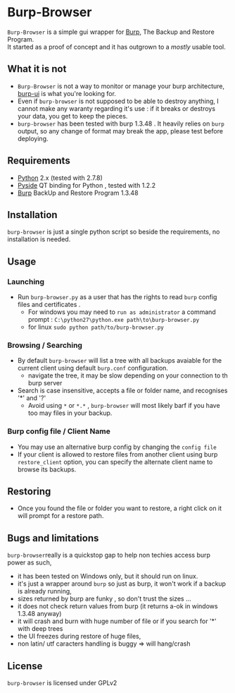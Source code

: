 Burp-Browser
============
`Burp-Browser` is  a simple gui wrapper for [Burp](http://burp.grke.org/), The Backup and Restore Program.  
It started as a proof of concept and it has outgrown to a *mostly* usable tool.  

What it is not
--------------
  * `Burp-Browser` is not a way to monitor or manage your burp architecture, [burp-ui](https://git.ziirish.me/ziirish/burp-ui) is what you're looking for.
  * Even if `burp-browser` is not supposed to be able to destroy anything, I cannot make any waranty regarding it's use : if it breaks or destroys your data, you get to keep the pieces.
  * `burp-browser` has been tested with burp 1.3.48 . It heavily relies on `burp` output, so any change of format may break the app, please test before deploying.

Requirements
------------
 * [Python](http://python.org) 2.x (tested with 2.7.8)
 * [Pyside](http://qt-project.org/wiki/Get-PySide) QT binding for Python , tested with 1.2.2
 * [Burp](http://burp.grke.org/) BackUp and Restore Program 1.3.48

Installation
-----------
`burp-browser` is just a single python script so beside the requirements, no installation is needed.

Usage
-----
### Launching
  * Run `burp-browser.py` as a user that has the rights to read `burp` config files and certificates .
    * For windows you may need to `run as administrator` a command prompt :  `C:\python27\python.exe path\to\burp-browser.py`
    * for linux `sudo python path/to/burp-browser.py`

### Browsing / Searching
  * By default `burp-browser` will list a tree with all backups avaiable for the current client using default `burp.conf` configuration.
    * navigate the tree, it may be slow depending on your connection to th burp server
  * Search is case insensitive, accepts a file or folder name, and recognises '*' and '?'
    * Avoid using `*` or `*.*` , `burp-browser` will most likely barf if you have too may files in your backup.

### Burp config file / Client Name
  * You may use an alternative burp config by changing the `config file`
  * If your client is allowed to restore files from another client using burp `restore_client` option, you can specify the alternate client name to browse its backups.

## Restoring
  * Once you found the file or folder you want to restore, a right click on it will prompt for a restore path.

Bugs and limitations
--------------------
`burp-browser`really is a quickstop gap to help non techies access burp power as such, 
- it has been tested on Windows only, but it should run on linux.
- it's just a wrapper around `burp` so just as burp, it won't work if a backup is already running,
- sizes returned by burp are funky , so don't trust the sizes ...
- it does not check return values from burp (it returns a-ok in windows 1.3.48 anyway)
- it will crash and burn with huge number of file or if you search for '*' with deep trees
- the UI freezes during restore of huge files,
- non latin/ utf caracters handling is buggy => will hang/crash

License
-------
`burp-browser` is licensed under GPLv2
